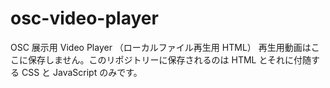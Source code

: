 # osc-video-player
OSC 展示用 Video Player （ローカルファイル再生用 HTML）
再生用動画はここに保存しません。このリポジトリーに保存されるのは HTML とそれに付随する CSS と JavaScript のみです。
